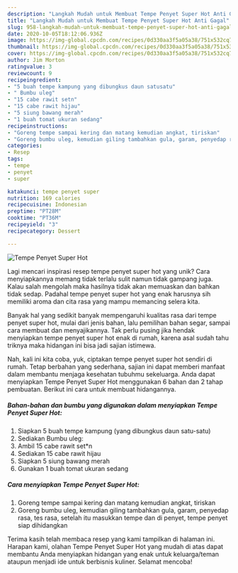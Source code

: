 ```yaml
---
description: "Langkah Mudah untuk Membuat Tempe Penyet Super Hot Anti Gagal"
title: "Langkah Mudah untuk Membuat Tempe Penyet Super Hot Anti Gagal"
slug: 958-langkah-mudah-untuk-membuat-tempe-penyet-super-hot-anti-gagal
date: 2020-10-05T18:12:06.936Z
image: https://img-global.cpcdn.com/recipes/0d330aa3f5a05a38/751x532cq70/tempe-penyet-super-hot-foto-resep-utama.jpg
thumbnail: https://img-global.cpcdn.com/recipes/0d330aa3f5a05a38/751x532cq70/tempe-penyet-super-hot-foto-resep-utama.jpg
cover: https://img-global.cpcdn.com/recipes/0d330aa3f5a05a38/751x532cq70/tempe-penyet-super-hot-foto-resep-utama.jpg
author: Jim Morton
ratingvalue: 3
reviewcount: 9
recipeingredient:
- "5 buah tempe kampung yang dibungkus daun satusatu"
- " Bumbu uleg"
- "15 cabe rawit setn"
- "15 cabe rawit hijau"
- "5 siung bawang merah"
- "1 buah tomat ukuran sedang"
recipeinstructions:
- "Goreng tempe sampai kering dan matang kemudian angkat, tiriskan"
- "Goreng bumbu uleg, kemudian giling tambahkan gula, garam, penyedap rasa, tes rasa, setelah itu masukkan tempe dan di penyet, tempe penyet siap dihidangkan"
categories:
- Resep
tags:
- tempe
- penyet
- super

katakunci: tempe penyet super 
nutrition: 169 calories
recipecuisine: Indonesian
preptime: "PT28M"
cooktime: "PT36M"
recipeyield: "3"
recipecategory: Dessert

---
```



![Tempe Penyet Super Hot](https://img-global.cpcdn.com/recipes/0d330aa3f5a05a38/751x532cq70/tempe-penyet-super-hot-foto-resep-utama.jpg)

Lagi mencari inspirasi resep tempe penyet super hot yang unik? Cara menyiapkannya memang tidak terlalu sulit namun tidak gampang juga. Kalau salah mengolah maka hasilnya tidak akan memuaskan dan bahkan tidak sedap. Padahal tempe penyet super hot yang enak harusnya sih memiliki aroma dan cita rasa yang mampu memancing selera kita.

Banyak hal yang sedikit banyak mempengaruhi kualitas rasa dari tempe penyet super hot, mulai dari jenis bahan, lalu pemilihan bahan segar, sampai cara membuat dan menyajikannya. Tak perlu pusing jika hendak menyiapkan tempe penyet super hot enak di rumah, karena asal sudah tahu triknya maka hidangan ini bisa jadi sajian istimewa.




Nah, kali ini kita coba, yuk, ciptakan tempe penyet super hot sendiri di rumah. Tetap berbahan yang sederhana, sajian ini dapat memberi manfaat dalam membantu menjaga kesehatan tubuhmu sekeluarga. Anda dapat menyiapkan Tempe Penyet Super Hot menggunakan 6 bahan dan 2 tahap pembuatan. Berikut ini cara untuk membuat hidangannya.

<!--inarticleads1-->

##### Bahan-bahan dan bumbu yang digunakan dalam menyiapkan Tempe Penyet Super Hot:

1. Siapkan 5 buah tempe kampung (yang dibungkus daun satu-satu)
1. Sediakan  Bumbu uleg:
1. Ambil 15 cabe rawit set*n
1. Sediakan 15 cabe rawit hijau
1. Siapkan 5 siung bawang merah
1. Gunakan 1 buah tomat ukuran sedang




<!--inarticleads2-->

##### Cara menyiapkan Tempe Penyet Super Hot:

1. Goreng tempe sampai kering dan matang kemudian angkat, tiriskan
1. Goreng bumbu uleg, kemudian giling tambahkan gula, garam, penyedap rasa, tes rasa, setelah itu masukkan tempe dan di penyet, tempe penyet siap dihidangkan




Terima kasih telah membaca resep yang kami tampilkan di halaman ini. Harapan kami, olahan Tempe Penyet Super Hot yang mudah di atas dapat membantu Anda menyiapkan hidangan yang enak untuk keluarga/teman ataupun menjadi ide untuk berbisnis kuliner. Selamat mencoba!
